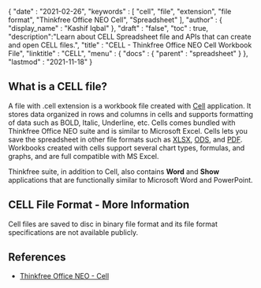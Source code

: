 {
  "date" : "2021-02-26",
  "keywords" : [ "cell", "file", "extension", "file format", "Thinkfree Office NEO Cell", "Spreadsheet" ],
  "author" : {
    "display_name" : "Kashif Iqbal"
  },
  "draft" : "false",
  "toc" : true,
  "description":"Learn about CELL Spreadsheet file and APIs that can create and open CELL files.",
  "title" : "CELL - Thinkfree Office NEO Cell Workbook File",
  "linktitle" : "CELL",
  "menu" : {
    "docs" : {
      "parent" : "spreadsheet"
    }
  },
  "lastmod" : "2021-11-18"
}

## What is a CELL file?

A file with .cell extension is a workbook file created with [Cell](https://office.hancom.com/) application. It stores data organized in rows and columns in cells and supports formatting of data such as BOLD, Italic, Underline, etc. Cells comes bundled with Thinkfree Office NEO suite and is similar to Microsoft Excel. Cells lets you save the spreadsheet in other file formats such as [XLSX](/spreadsheet/xlsx/), [ODS](/spreadsheet/ods/), and [PDF](/pdf/). Workbooks created with cells support several chart types, formulas, and graphs, and are full compatible with MS Excel.

Thinkfree suite, in addition to Cell, also contains **Word** and **Show** applications that are functionally similar to Microsoft Word and PowerPoint.

## CELL File Format - More Information

Cell files are saved to disc in binary file format and its file format specifications are not available publicly.

## References

* [Thinkfree Office NEO - Cell](https://office.hancom.com/)